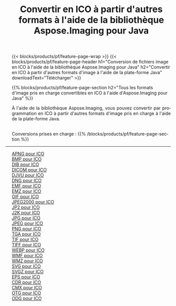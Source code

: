 ﻿---
title: Convertir en ICO à partir d'autres formats à l'aide de la bibliothèque Aspose.Imaging pour Java 
weight: 3920
url: /fr/java/conversion/to/ico 
lang: fr
langdirlevel: 2
locales: zh-hans,ja,it,ru,de,es,fr,nl,id,lt,pl,pt,vi,tr,ko,zh-hant,ar,hi,th,sv,cs,uk,he
description: En utilisant Aspose.Imaging, vous pouvez convertir en ICO à partir d'autres formats en utilisant Java
---

{{< blocks/products/pf/feature-page-wrap >}}
{{< blocks/products/pf/feature-page-header h1="Conversion de fichiers image en ICO à l'aide de la bibliothèque Aspose.Imaging pour Java" h2="Convertir en ICO à partir d'autres formats d'image à l'aide de la plate-forme Java" downloadText="Télécharger" >}}


{{% blocks/products/pf/feature-page-section  h2="Tous les formats d'image pris en charge convertibles en ICO à l'aide d'Aspose.Imaging pour Java" %}}
<p align=justify>À l'aide de la bibliothèque Aspose.Imaging, vous pouvez convertir par programmation en ICO à partir d'autres formats d'image pris en charge à l'aide de la plate-forme Java.</p>
<br/>
Conversions prises en charge :
{{% /blocks/products/pf/feature-page-section %}}
<div class="container-fluid productfamilypage bg-gray">
    <div class="convertypes bg-gray agp-content section">
        <div class="container">
		<hr style="margin-left:-20px;"/>
		<div class="row other-converters">
		    <div class='col-md-2 other-converter remove-lp remove-rp'><a href="/imaging/fr/java/conversion/apng-to-ico" >APNG pour ICO</a></div>
<div class='col-md-2 other-converter remove-lp remove-rp'><a href="/imaging/fr/java/conversion/bmp-to-ico" >BMP pour ICO</a></div>
<div class='col-md-2 other-converter remove-lp remove-rp'><a href="/imaging/fr/java/conversion/dib-to-ico" >DIB pour ICO</a></div>
<div class='col-md-2 other-converter remove-lp remove-rp'><a href="/imaging/fr/java/conversion/dicom-to-ico" >DICOM pour ICO</a></div>
<div class='col-md-2 other-converter remove-lp remove-rp'><a href="/imaging/fr/java/conversion/djvu-to-ico" >DJVU pour ICO</a></div>
<div class='col-md-2 other-converter remove-lp remove-rp'><a href="/imaging/fr/java/conversion/dng-to-ico" >DNG pour ICO</a></div>
<div class='col-md-2 other-converter remove-lp remove-rp'><a href="/imaging/fr/java/conversion/emf-to-ico" >EMF pour ICO</a></div>
<div class='col-md-2 other-converter remove-lp remove-rp'><a href="/imaging/fr/java/conversion/emz-to-ico" >EMZ pour ICO</a></div>
<div class='col-md-2 other-converter remove-lp remove-rp'><a href="/imaging/fr/java/conversion/gif-to-ico" >GIF pour ICO</a></div>
<div class='col-md-2 other-converter remove-lp remove-rp'><a href="/imaging/fr/java/conversion/jpeg2000-to-ico" >JPEG2000 pour ICO</a></div>
<div class='col-md-2 other-converter remove-lp remove-rp'><a href="/imaging/fr/java/conversion/jp2-to-ico" >JP2 pour ICO</a></div>
<div class='col-md-2 other-converter remove-lp remove-rp'><a href="/imaging/fr/java/conversion/j2k-to-ico" >J2K pour ICO</a></div>
<div class='col-md-2 other-converter remove-lp remove-rp'><a href="/imaging/fr/java/conversion/jpg-to-ico" >JPG pour ICO</a></div>
<div class='col-md-2 other-converter remove-lp remove-rp'><a href="/imaging/fr/java/conversion/jpeg-to-ico" >JPEG pour ICO</a></div>
<div class='col-md-2 other-converter remove-lp remove-rp'><a href="/imaging/fr/java/conversion/png-to-ico" >PNG pour ICO</a></div>
<div class='col-md-2 other-converter remove-lp remove-rp'><a href="/imaging/fr/java/conversion/tga-to-ico" >TGA pour ICO</a></div>
<div class='col-md-2 other-converter remove-lp remove-rp'><a href="/imaging/fr/java/conversion/tif-to-ico" >TIF pour ICO</a></div>
<div class='col-md-2 other-converter remove-lp remove-rp'><a href="/imaging/fr/java/conversion/tiff-to-ico" >TIFF pour ICO</a></div>
<div class='col-md-2 other-converter remove-lp remove-rp'><a href="/imaging/fr/java/conversion/webp-to-ico" >WEBP pour ICO</a></div>
<div class='col-md-2 other-converter remove-lp remove-rp'><a href="/imaging/fr/java/conversion/wmf-to-ico" >WMF pour ICO</a></div>
<div class='col-md-2 other-converter remove-lp remove-rp'><a href="/imaging/fr/java/conversion/wmz-to-ico" >WMZ pour ICO</a></div>
<div class='col-md-2 other-converter remove-lp remove-rp'><a href="/imaging/fr/java/conversion/svg-to-ico" >SVG pour ICO</a></div>
<div class='col-md-2 other-converter remove-lp remove-rp'><a href="/imaging/fr/java/conversion/svgz-to-ico" >SVGZ pour ICO</a></div>
<div class='col-md-2 other-converter remove-lp remove-rp'><a href="/imaging/fr/java/conversion/eps-to-ico" >EPS pour ICO</a></div>
<div class='col-md-2 other-converter remove-lp remove-rp'><a href="/imaging/fr/java/conversion/cdr-to-ico" >CDR pour ICO</a></div>
<div class='col-md-2 other-converter remove-lp remove-rp'><a href="/imaging/fr/java/conversion/cmx-to-ico" >CMX pour ICO</a></div>
<div class='col-md-2 other-converter remove-lp remove-rp'><a href="/imaging/fr/java/conversion/otg-to-ico" >OTG pour ICO</a></div>
<div class='col-md-2 other-converter remove-lp remove-rp'><a href="/imaging/fr/java/conversion/odg-to-ico" >ODG pour ICO</a></div>
                </div>
        </div>
    </div>
</div>
<br/>

